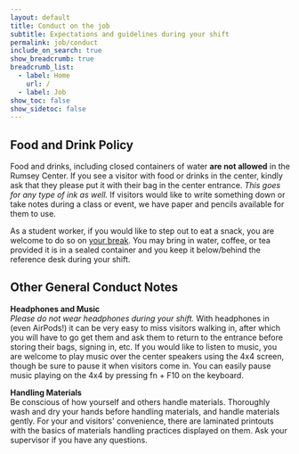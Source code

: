 ```yaml
---
layout: default
title: Conduct on the job
subtitle: Expectations and guidelines during your shift
permalink: job/conduct
include_on_search: true
show_breadcrumb: true
breadcrumb_list:
  - label: Home
    url: /
  - label: Job
show_toc: false
show_sidetoc: false
---
```


## Food and Drink Policy

Food and drinks, including closed containers of water **are not allowed** in the Rumsey Center. If you see a visitor with food or drinks in the center, kindly ask that they please put it with their bag in the center entrance. *This goes for any type of ink as well.* If visitors would like to write something down or take notes during a class or event, we have paper and pencils available for them to use.

As a student worker, if you would like to step out to eat a snack, you are welcome to do so on [your break](/student-docs/job/breaks). You may bring in water, coffee, or tea provided it is in a sealed container and you keep it below/behind the reference desk during your shift.

## Other General Conduct Notes

**Headphones and Music**\
*Please do not wear headphones during your shift.* With headphones in (even AirPods!) it can be very easy to miss visitors walking in, after which you will have to go get them and ask them to return to the entrance before storing their bags, signing in, etc. If you would like to listen to music, you are welcome to play music over the center speakers using the 4x4 screen, though be sure to pause it when visitors come in. You can easily pause music playing on the 4x4 by pressing fn + F10 on the keyboard.

**Handling Materials**\
Be conscious of how yourself and others handle materials. Thoroughly wash and dry your hands before handling materials, and handle materials gently. For your and visitors' convenience, there are laminated printouts with the basics of materials handling practices displayed on them. Ask your supervisor if you have any questions.


